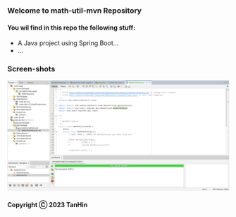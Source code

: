 ### Welcome to math-util-mvn Repository

#### You wil find in this repo the following stuff:

* A Java project using Spring Boot...
* ...



### Screen-shots
![Source-code-with-JUnit](https://raw.githubusercontent.com/shellingford-03/math-util-mvn/main/screenshots/Source-code-with-JUnit.png)
#### Copyright Ⓒ 2023 TanHin 
